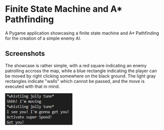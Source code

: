 # Finite State Machine and A* Pathfinding
A Pygame application showcasing a finite state machine and A* Pathfinding for the creation of a simple enemy AI.

## Screenshots
The showcase is rather simple, with a red square indicating an enemy patrolling accross the map, 
while a blue rectangle indicating the player can be moved by right clicking somewhere on the black ground.
The light gray rectangles indicate "walls" which cannot be passed, and the move is executed with that in mind.

![](images/output_move.PNG)
